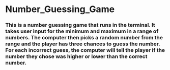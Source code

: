 # Number_Guessing_Game

### This is a number guessing game that runs in the terminal. It takes user input for the minimum and maximum in a range of numbers. The computer then picks a random number from the range and the player has three chances to guess the number. For each incorrect guess, the computer will tell the player if the number they chose was higher or lower than the correct number.
